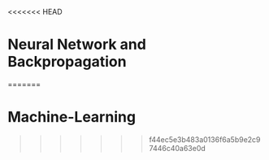 <<<<<<< HEAD
# Neural Network and Backpropagation
=======
# Machine-Learning
>>>>>>> f44ec5e3b483a0136f6a5b9e2c97446c40a63e0d
